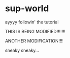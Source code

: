 # sup-world
ayyyy followin' the tutorial

THIS IS BEING MODIFIED!!!!!!!


ANOTHER MODIFICATION!!!!


sneaky sneaky...
